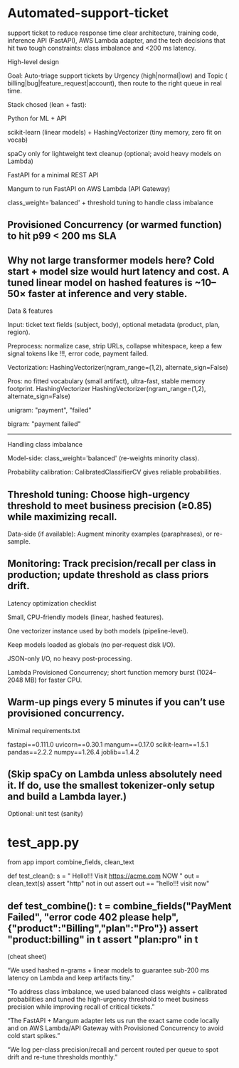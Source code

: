 # Automated-support-ticket
support ticket to reduce response time
clear architecture, 
training code, 
inference API (FastAPI), 
AWS Lambda adapter, and 
the tech decisions that hit two tough constraints: class imbalance and <200 ms latency.

High-level design

Goal: Auto-triage support tickets by Urgency (high|normal|low) and Topic ( billing|bug|feature_request|account), 
then route to the right queue in real time.

Stack chosed (lean + fast):

Python for ML + API

scikit-learn (linear models) + HashingVectorizer (tiny memory, zero fit on vocab)

spaCy only for lightweight text cleanup (optional; avoid heavy models on Lambda)

FastAPI for a minimal REST API

Mangum to run FastAPI on AWS Lambda (API Gateway)

class_weight='balanced' + threshold tuning to handle class imbalance

Provisioned Concurrency (or warmed function) to hit p99 < 200 ms SLA
----------------
Why not large transformer models here? 
Cold start + model size would hurt latency and cost. 
A tuned linear model on hashed features is ~10–50× faster at inference and very stable.
------------------------
Data & features

Input: 
ticket text fields (subject, body), optional metadata (product, plan, region).

Preprocess: 
normalize case, strip URLs, collapse whitespace, keep a few signal tokens like !!!, error code, payment failed.

Vectorization: HashingVectorizer(ngram_range=(1,2), alternate_sign=False)

Pros: no fitted vocabulary (small artifact), ultra-fast, stable memory footprint.
HashingVectorizer
HashingVectorizer(ngram_range=(1,2), alternate_sign=False)

unigram: "payment", "failed"

bigram: "payment failed"

-------------------------------------------------------------------------------------------

Handling class imbalance  

Model-side: class_weight='balanced' (re-weights minority class).

Probability calibration: CalibratedClassifierCV gives reliable probabilities.

Threshold tuning: Choose high-urgency threshold to meet business precision (≥0.85) while maximizing recall.
--------------------------------------------------------------------

Data-side (if available): Augment minority examples (paraphrases), or re-sample.

Monitoring: Track precision/recall per class in production; update threshold as class priors drift.
----------------------------------------------------------------------

Latency optimization checklist

Small, CPU-friendly models (linear, hashed features).

One vectorizer instance used by both models (pipeline-level).

Keep models loaded as globals (no per-request disk I/O).

JSON-only I/O, no heavy post-processing.

Lambda Provisioned Concurrency; short function memory burst (1024–2048 MB) for faster CPU.

Warm-up pings every 5 minutes if you can’t use provisioned concurrency.
-----------------------------------------------------------------------------

Minimal requirements.txt

fastapi==0.111.0
uvicorn==0.30.1
mangum==0.17.0
scikit-learn==1.5.1
pandas==2.2.2
numpy==1.26.4
joblib==1.4.2


(Skip spaCy on Lambda unless   absolutely need it. If   do, use the smallest tokenizer-only setup and build a Lambda layer.)
-------------------------------------------------------

Optional: unit test (sanity)
# test_app.py
from app import combine_fields, clean_text

def test_clean():
    s = " Hello!!! Visit https://acme.com NOW  "
    out = clean_text(s)
    assert "http" not in out
    assert out == "hello!!! visit now"

def test_combine():
    t = combine_fields("PayMent Failed", "error code 402     please help", {"product":"Billing","plan":"Pro"})
    assert "product:billing" in t
    assert "plan:pro" in t
--------------------------------------------------------------------


  (cheat sheet)

“We used hashed n-grams + linear models to guarantee sub-200 ms latency on Lambda and keep artifacts tiny.”

“To address class imbalance, 
we used balanced class weights + calibrated probabilities and tuned the high-urgency threshold
 to meet business precision while improving recall of critical tickets.”

“The FastAPI + Mangum adapter lets us run the exact same code locally and on AWS Lambda/API Gateway with Provisioned Concurrency to avoid cold start spikes.”

“We log per-class precision/recall and percent routed per queue to spot drift and re-tune thresholds monthly.”
 































































